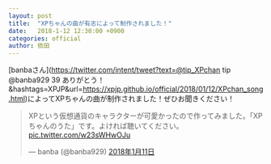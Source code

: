 ```yaml
---
layout: post
title:  "XPちゃんの曲が有志によって制作されました！"
date:   2018-1-12 12:30:00 +0900
categories: official
author: 依田
---  
```


[banbaさん](https://twitter.com/intent/tweet?text=@tip_XPchan tip @banba929 39 ありがとう！&hashtags=XPJP&url=https://xpjp.github.io/official/2018/01/12/XPchan_song.html)によってXPちゃんの曲が制作されました！ぜひお聞きください！  
<blockquote class="twitter-tweet" data-lang="ja"><p lang="ja" dir="ltr">XPという仮想通貨のキャラクターが可愛かったので作ってみました。「XPちゃんのうた」です。よければ聴いてください。 <a href="https://t.co/w23sWHwOJu">pic.twitter.com/w23sWHwOJu</a></p>&mdash; banba (@banba929) <a href="https://twitter.com/banba929/status/951437942001561600?ref_src=twsrc%5Etfw">2018年1月11日</a></blockquote>
<script async src="https://platform.twitter.com/widgets.js" charset="utf-8"></script>  
